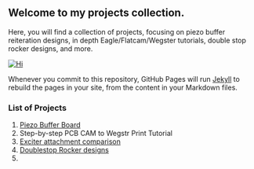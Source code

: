 ## Welcome to my projects collection.

Here, you will find a collection of projects, focusing on piezo buffer reiteration designs, in depth Eagle/Flatcam/Wegster tutorials, double stop rocker designs, and more.

[![Hi](https://i.ytimg.com/vi/v0ewoMDygK0/hq720.jpg?sqp=-oaymwEXCNAFEJQDSFryq4qpAwkIARUAAIhCGAE=&rs=AOn4CLCZM9zWO2y52xs935yxMredCbvl3g)](https://www.youtube.com/watch?v=v0ewoMDygK0)

Whenever you commit to this repository, GitHub Pages will run [Jekyll](https://jekyllrb.com/) to rebuild the pages in your site, from the content in your Markdown files.

### List of Projects

1. [Piezo Buffer Board](http://EJWilcoxProjects.github.io/PBB.html)
2. Step-by-step PCB CAM to Wegstr Print Tutorial
3. [Exciter attachment comparison](http://EJWilcoxProjects.github.io/EEA.html)
4. [Doublestop Rocker designs](http://EJWilcoxProjects.github.io/DSR.html)
5. 

